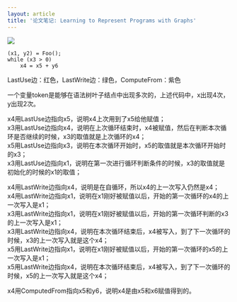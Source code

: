 ```yaml
---
layout: article
title: '论文笔记: Learning to Represent Programs with Graphs'
---
```


![](http://39.106.118.77/wp-content/uploads/2019/10/93c52a7a8ec3e01b70ed2e5c9750ff18.png)

```pyhton
(x1, y2) = Foo();
while (x3 > 0)
    x4 = x5 + y6

```

LastUse边：红色，LastWrite边：绿色，ComputeFrom：紫色

一个变量token是能够在语法树叶子结点中出现多次的，上述代码中，x出现4次，y出现2次。

<!--more-->

x4用LastUse边指向x5，说明x4上次用到了x5给他赋值；  
x3用LastUse边指向x4，说明在上次循环结束时，x4被赋值，然后在判断本次循环是否继续的时候，x3的取值就是上次循环的x4；  
x5用LastUse边指向x3，说明在本次循环开始时，x5的取值就是本次循环开始时的x3；  
x3用LastUse边指向x1，说明在第一次进行循环判断条件的时候，x3的取值就是初始化的时候的x1的取值；

x4用LastWrite边指向x4，说明是在自循环，所以x4的上一次写入仍然是x4；  
x4用LastWrite边指向x1，说明在x1刚好被赋值以后，开始的第一次循环的x4的上一次写入是x1；  
x3用LastWrite边指向x1，说明在x1刚好被赋值以后，开始的第一次循环判断的x3的上一次写入是x1；  
x3用LastWrite边指向x4，说明在本次循环结束后，x4被写入，到了下一次循环的时候，x3的上一次写入就是这个x4；  
x5用LastWrite边指向x1，说明在x1刚好被赋值以后，开始的第一次循环的x5的上一次写入是x1；  
x5用LastWrite边指向x4，说明在本次循环结束后，x4被写入，到了下一次循环的时候，x5的上一次写入就是这个x4；

x4用ComputedFrom指向x5和y6，说明x4是由x5和x6赋值得到的。